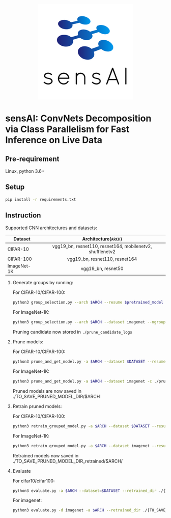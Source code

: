 <p align="center">
  <img src="sensAI-logo.png"  width="300" height="300">
</p>

# sensAI: ConvNets Decomposition via Class Parallelism for Fast Inference on Live Data

## Pre-requirement

Linux, python 3.6+

## Setup

```bash
pip install -r requirements.txt
```

## Instruction

Supported CNN architectures and datasets:

| Dataset        | Architecture(`ARCH`) |
| -------------  |:-------------:|
| CIFAR-10       | vgg19_bn, resnet110, resnet164, mobilenetv2, shufflenetv2|
| CIFAR-100      | vgg19_bn, resnet110, resnet164|
| ImageNet-1K    | vgg19_bn, resnet50|


1. Generate groups by running:
   
   For CIFAR-10/CIFAR-100:
   ```bash
   python3 group_selection.py --arch $ARCH --resume $pretrained_model --dataset $DATASET --ngroups $number_of_groups --gpu_num $number_of_gpu 
   ```
   For ImageNet-1K:
   ```bash
   python3 group_selection.py --arch $ARCH --dataset imagenet --ngroups $number_of_groups --gpu_num $number_of_gpu --data /{path_to_imagenet_dataset}
   ```
   
   Pruning candidate now stored in `./prune_candidate_logs`
   
2. Prune models:
    
   For CIFAR-10/CIFAR-100:
   ```bash
   python3 prune_and_get_model.py -a $ARCH --dataset $DATASET --resume $pretrained_model  -c ./prune_candidate_logs/ -s ./{TO_SAVE_PRUNED_MODEL_DIR}
   ```
   For ImageNet-1K:
   ```bash
   python3 prune_and_get_model.py -a $ARCH --dataset imagenet -c ./prune_candidate_logs/ -s ./{TO_SAVE_PRUNED_MODEL_DIR} --pretrained
   ```
   
   Pruned models are now saved in ./TO_SAVE_PRUNED_MODEL_DIR/$ARCH
   
3. Retrain pruned models:
  
   For CIFAR-10/CIFAR-100:
   ```bash
   python3 retrain_grouped_model.py -a $ARCH --dataset $DATASET --resume ./{TO_SAVE_PRUNED_MODEL_DIR}/ --train_batch $batch_size --epochs $number_of_epochs --num_gpus $number_of_gpus
   ```
   For ImageNet-1K:
   ```bash
   python3 retrain_grouped_model.py -a $ARCH --dataset imagenet --resume ./{TO_SAVE_PRUNED_MODEL_DIR}/ --epochs $number_of_epochs --num_gpus $number_of_gpus --train_batch $batch_size --data /{path_to_imagenet_dataset}
   ```
   
   Retrained models now saved in ./TO_SAVE_PRUNED_MODEL_DIR_retrained/$ARCH/
   
4. Evaluate

   For cifar10/cifar100:
   ```bash
   python3 evaluate.py -a $ARCH --dataset=$DATASET --retrained_dir ./{TO_SAVE_PRUNED_MODEL_DIR}_retrained --test-batch $batch_size
   ```
   For imagenet:
   ```bash
   python3 evaluate.py -d imagenet -a $ARCH --retrained_dir ./{TO_SAVE_PRUNED_MODEL_DIR}_retrained --data /{path_to_imagenet_dataset}
   ```

